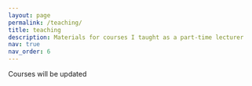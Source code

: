 ```yaml
---
layout: page
permalink: /teaching/
title: teaching
description: Materials for courses I taught as a part-time lecturer
nav: true
nav_order: 6
---
```

Courses will be updated

<!-- For now, this page is assumed to be a static description of your courses. You can convert it to a collection similar to `_projects/` so that you can have a dedicated page for each course.

Organize your courses by years, topics, or universities, however you like! -->
